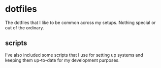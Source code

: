 # dotfiles

The dotfiles that I like to be common across my setups.
Nothing special or out of the ordinary.

## scripts

I've also included some scripts that I use for setting up systems and keeping
them up-to-date for my development purposes.

